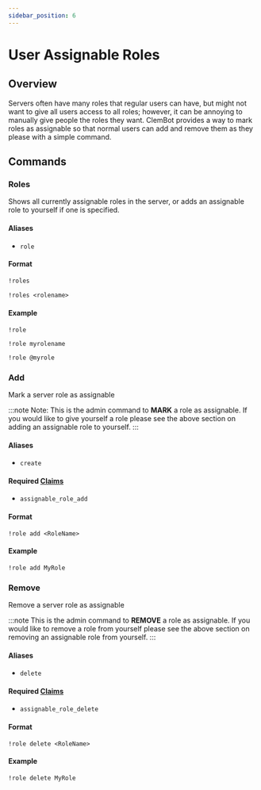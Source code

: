 ```yaml
---
sidebar_position: 6
---
```

# User Assignable Roles

## Overview

Servers often have many roles that regular users can have, but might not want to give all users access to all roles; however, it can be annoying to manually give people the roles they want. 
ClemBot provides a way to mark roles as assignable so that normal users can add and remove them as they please with a simple command.

## Commands

### Roles
Shows all currently assignable roles in the server, or adds an assignable role to yourself if one is specified.

#### Aliases
* `role`

#### Format
```txt title="List all assignable roles in the server"
!roles
```

```txt title="Assign a given role to yourself"
!roles <rolename>
```
#### Example

```
!role
```

```
!role myrolename

!role @myrole
````

### Add
Mark a server role as assignable

:::note
Note: This is the admin command to **MARK** a role as assignable. 
If you would like to give yourself a role please see the above section on adding an assignable role to yourself.
:::

#### Aliases
* `create`

#### Required [Claims](../Claims.md)
* `assignable_role_add`

#### Format

```
!role add <RoleName>
```
#### Example

```
!role add MyRole 
```

### Remove
Remove a server role as assignable

:::note
This is the admin command to **REMOVE** a role as assignable. 
If you would like to remove a role from yourself please see the above section on removing an assignable role from yourself.
:::

#### Aliases
* `delete`

#### Required [Claims](../Claims.md)
* `assignable_role_delete`

#### Format

```
!role delete <RoleName>
```
#### Example

```
!role delete MyRole 
```